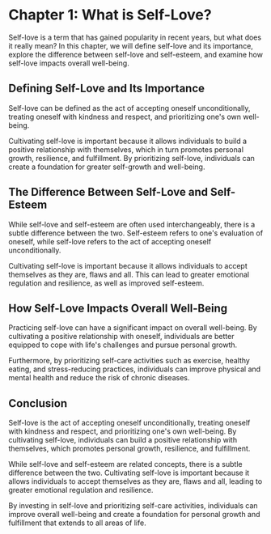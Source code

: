 Chapter 1: What is Self-Love?
=============================

Self-love is a term that has gained popularity in recent years, but what does it really mean? In this chapter, we will define self-love and its importance, explore the difference between self-love and self-esteem, and examine how self-love impacts overall well-being.

Defining Self-Love and Its Importance
-------------------------------------

Self-love can be defined as the act of accepting oneself unconditionally, treating oneself with kindness and respect, and prioritizing one's own well-being.

Cultivating self-love is important because it allows individuals to build a positive relationship with themselves, which in turn promotes personal growth, resilience, and fulfillment. By prioritizing self-love, individuals can create a foundation for greater self-growth and well-being.

The Difference Between Self-Love and Self-Esteem
------------------------------------------------

While self-love and self-esteem are often used interchangeably, there is a subtle difference between the two. Self-esteem refers to one's evaluation of oneself, while self-love refers to the act of accepting oneself unconditionally.

Cultivating self-love is important because it allows individuals to accept themselves as they are, flaws and all. This can lead to greater emotional regulation and resilience, as well as improved self-esteem.

How Self-Love Impacts Overall Well-Being
----------------------------------------

Practicing self-love can have a significant impact on overall well-being. By cultivating a positive relationship with oneself, individuals are better equipped to cope with life's challenges and pursue personal growth.

Furthermore, by prioritizing self-care activities such as exercise, healthy eating, and stress-reducing practices, individuals can improve physical and mental health and reduce the risk of chronic diseases.

Conclusion
----------

Self-love is the act of accepting oneself unconditionally, treating oneself with kindness and respect, and prioritizing one's own well-being. By cultivating self-love, individuals can build a positive relationship with themselves, which promotes personal growth, resilience, and fulfillment.

While self-love and self-esteem are related concepts, there is a subtle difference between the two. Cultivating self-love is important because it allows individuals to accept themselves as they are, flaws and all, leading to greater emotional regulation and resilience.

By investing in self-love and prioritizing self-care activities, individuals can improve overall well-being and create a foundation for personal growth and fulfillment that extends to all areas of life.
